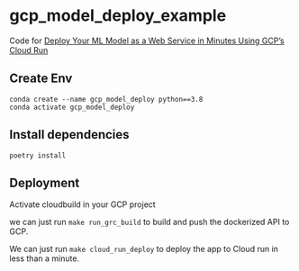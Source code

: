 # gcp_model_deploy_example

Code for [Deploy Your ML Model as a Web Service in Minutes Using GCP’s Cloud Run](https://medium.com/p/ee9d433d8787)

## Create Env
```commandline
conda create --name gcp_model_deploy python==3.8
conda activate gcp_model_deploy
```

## Install dependencies
```commandline
poetry install
```

## Deployment

Activate cloudbuild in your GCP project

we can just run `make run_grc_build` to build and push the dockerized API to GCP.

We can just run `make cloud_run_deploy` to deploy the app to Cloud run in less than a minute.
